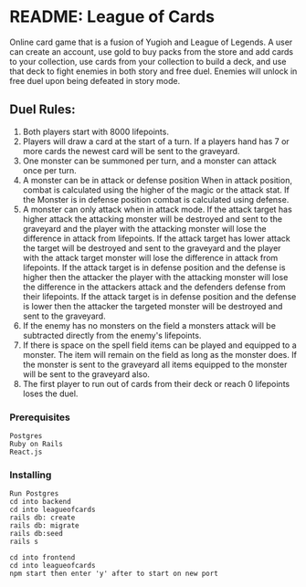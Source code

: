 # README: League of Cards

Online card game that is a fusion of
Yugioh and League of Legends. A user can create an account, use gold to buy packs from the store and add cards to your collection, use cards from your collection to build a deck, and use that deck to fight enemies in both story and free duel. Enemies will unlock in free duel upon being defeated in story mode.

## Duel Rules:
1. Both players start with 8000 lifepoints.
2. Players will draw a card at the start of a turn. If a players hand has 7 or more cards the newest card will be sent to the graveyard.
3. One monster can be summoned per turn, and a monster can attack once per turn.
4. A monster can be in attack or defense position When in attack position, combat is calculated using the higher of the magic or the attack stat. If the Monster is in defense position combat is calculated using defense.
5. A monster can only attack when in attack mode. If the attack target has higher attack the attacking monster will be destroyed and sent to the graveyard and the player with the attacking monster will lose the difference in attack from lifepoints. If the attack target has lower attack the target will be destroyed and sent to the graveyard and the player with the attack target monster will lose the difference in attack from lifepoints. If the attack target is in defense position and the defense is higher then the attacker the player with the attacking monster will lose the difference in the attackers attack and the defenders defense from their lifepoints. If the attack target is in defense position and the defense is lower then the attacker the targeted monster will be destroyed and sent to the graveyard.
6. If the enemy has no monsters on the field a monsters attack will be subtracted directly from the enemy's lifepoints.
7. If there is space on the spell field items can be played and equipped to a monster. The item will remain on the field as long as the monster does. If the monster is sent to the graveyard all items equipped to the monster will be sent to the graveyard also.
8. The first player to run out of cards from their deck or reach 0 lifepoints loses the duel.

### Prerequisites

```
Postgres
Ruby on Rails
React.js
```

### Installing

```
Run Postgres
cd into backend
cd into leagueofcards
rails db: create
rails db: migrate
rails db:seed
rails s

cd into frontend
cd into leagueofcards
npm start then enter 'y' after to start on new port
```
